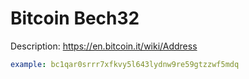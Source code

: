 # Bitcoin Bech32

Description: https://en.bitcoin.it/wiki/Address

```yaml
example: bc1qar0srrr7xfkvy5l643lydnw9re59gtzzwf5mdq
```

